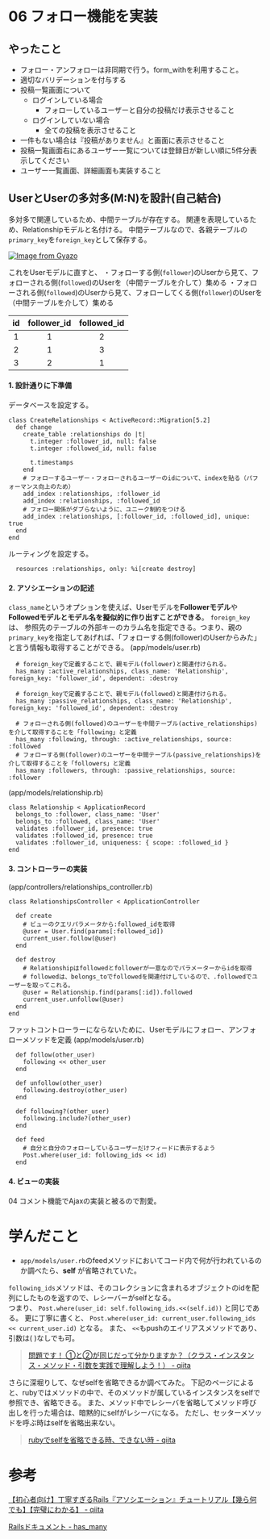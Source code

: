 # 06 フォロー機能を実装

## やったこと
- フォロー・アンフォローは非同期で行う。form_withを利用すること。
- 適切なバリデーションを付与する
- 投稿一覧画面について
  - ログインしている場合
    - フォローしているユーザーと自分の投稿だけ表示させること
  - ログインしていない場合
    - 全ての投稿を表示させること
 - 一件もない場合は『投稿がありません』と画面に表示させること
- 投稿一覧画面右にあるユーザー一覧については登録日が新しい順に5件分表示してください
- ユーザー一覧画面、詳細画面も実装すること

## UserとUserの多対多(M:N)を設計(自己結合)
多対多で関連しているため、中間テーブルが存在する。
関連を表現しているため、Relationshipモデルと名付ける。
中間テーブルなので、各親テーブルの`primary_key`を`foreign_key`として保存する。

[![Image from Gyazo](https://i.gyazo.com/50cc31731cf6dd8217c1ce0e0c414ef4.png)](https://gyazo.com/50cc31731cf6dd8217c1ce0e0c414ef4)

これをUserモデルに直すと、
・フォローする側(`follower`)のUserから見て、フォローされる側(`followed`)のUserを（中間テーブルを介して）集める
・フォローされる側(`followed`)のUserから見て、フォローしてくる側(`follower`)のUserを（中間テーブルを介して）集める

| id | follower_id | followed_id |
|:---------:|:----------:|:------------:|
| 1   |  1 | 2   |
| 2   |  1  | 3    |
| 3   |  2  | 1    |

#### 1. 設計通りに下準備
データベースを設定する。
```
class CreateRelationships < ActiveRecord::Migration[5.2]
  def change
    create_table :relationships do |t|
      t.integer :follower_id, null: false
      t.integer :followed_id, null: false

      t.timestamps
    end
    # フォローするユーザー・フォローされるユーザーのidについて、indexを貼る（パフォーマンス向上のため）
    add_index :relationships, :follower_id
    add_index :relationships, :followed_id
    # フォロー関係がダブらないように、ユニーク制約をつける
    add_index :relationships, [:follower_id, :followed_id], unique: true
  end
end
```
ルーティングを設定する。
```
  resources :relationships, only: %i[create destroy]
```

#### 2. アソシエーションの記述
`class_name`というオプションを使えば、Userモデルを**Followerモデル**や**Followedモデルとモデル名を擬似的に作り出すことができる**。
`foreign_key`は、 参照先のテーブルの外部キーのカラム名を指定できる。つまり、親の`primary_key`を指定してあげれば、「フォローする側(follower)のUserからみた」と言う情報も取得することができる。
(app/models/user.rb)
```
  # foreign_keyで定義することで、親モデル(follower)と関連付けられる。
  has_many :active_relationships, class_name: 'Relationship', foreign_key: 'follower_id', dependent: :destroy
  
  # foreign_keyで定義することで、親モデル(followed)と関連付けられる。
  has_many :passive_relationships, class_name: 'Relationship', foreign_key: 'followed_id', dependent: :destroy
  
  # フォローされる側(followed)のユーザーを中間テーブル(active_relationships)を介して取得することを「following」と定義
  has_many :following, through: :active_relationships, source: :followed
  # フォローする側(follower)のユーザーを中間テーブル(passive_relationships)を介して取得することを「followers」と定義
  has_many :followers, through: :passive_relationships, source: :follower
```
(app/models/relationship.rb)
```
class Relationship < ApplicationRecord
  belongs_to :follower, class_name: 'User'
  belongs_to :followed, class_name: 'User'
  validates :follower_id, presence: true
  validates :followed_id, presence: true
  validates :follower_id, uniqueness: { scope: :followed_id }
end
```

#### 3. コントローラーの実装
(app/controllers/relationships_controller.rb)
```
class RelationshipsController < ApplicationController

  def create
    # ビューのクエリパラメータから:followed_idを取得
    @user = User.find(params[:followed_id])
    current_user.follow(@user)
  end

  def destroy
    # Relationshipはfollowedとfollowerが一意なのでパラメーターからidを取得
    # followedは、belongs_toでfollowedを関連付けしているので、.followedでユーザーを取ってこれる。
    @user = Relationship.find(params[:id]).followed
    current_user.unfollow(@user)
  end
end
```
ファットコントローラーにならないために、Userモデルにフォロー、アンフォローメソッドを定義
(app/models/user.rb)
```
  def follow(other_user)
    following << other_user
  end

  def unfollow(other_user)
    following.destroy(other_user)
  end

  def following?(other_user)
    following.include?(other_user)
  end
  
  def feed
    # 自分と自分のフォローしているユーザーだけフィードに表示するよう
    Post.where(user_id: following_ids << id)
  end
```

#### 4. ビューの実装
04 コメント機能でAjaxの実装と被るので割愛。

# 学んだこと
- `app/models/user.rb`のfeedメソッドにおいてコード内で何が行われているのか調べたら、**self** が省略されていた。

`following_ids`メソッドは、そのコレクションに含まれるオブジェクトのidを配列にしたものを返すので、レシーバーがselfとなる。  
つまり、
`Post.where(user_id: self.following_ids.<<(self.id))`
と同じである。
更に丁寧に書くと、
`Post.where(user_id: current_user.following_ids << current_user.id)`
となる。
また、 `<<`もpushのエイリアスメソッドであり、引数は( )なしでも可。

  > [問題です！ ①と②が同じだって分かりますか？（クラス・インスタンス・メソッド・引数を実践で理解しよう！） - qiita](https://qiita.com/miketa_webprgr/items/361d339d2739792457ab)
 
 さらに深堀りして、なぜselfを省略できるか調べてみた。
 下記のページによると、rubyではメソッドの中で、そのメソッドが属しているインスタンスをselfで参照でき、省略できる。
また、メソッド中でレシーバを省略してメソッド呼び出しを行った場合は、暗黙的にselfがレシーバになる。
ただし、セッターメソッドを呼ぶ時はselfを省略出来ない。
 > [rubyでselfを省略できる時、できない時 - qiita](https://qiita.com/akira-hamada/items/4132d2fda7e420073ab7)

# 参考
[【初心者向け】丁寧すぎるRails『アソシエーション』チュートリアル【幾ら何でも】【完璧にわかる】 - qiita](https://qiita.com/kazukimatsumoto/items/14bdff681ec5ddac26d1#%E3%81%8A%E6%B0%97%E3%81%AB%E5%85%A5%E3%82%8A%E6%A9%9F%E8%83%BD%E3%82%92er%E5%9B%B3%E3%82%92%E4%BD%BF%E3%81%A3%E3%81%A6%E8%A8%AD%E8%A8%88%E3%81%97%E3%82%88%E3%81%86)

[Railsドキュメント - has_many](https://railsdoc.com/page/has_many)